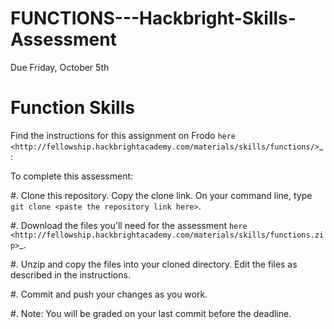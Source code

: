 # FUNCTIONS---Hackbright-Skills-Assessment
Due Friday, October 5th

Function Skills
===============

Find the instructions for this assignment on Frodo 
`here <http://fellowship.hackbrightacademy.com/materials/skills/functions/>`_:

To complete this assessment:

#. Clone this repository. Copy the clone link. On your command line, type ``git clone <paste the repository link here>``. 

#. Download the files you'll need for the assessment `here <http://fellowship.hackbrightacademy.com/materials/skills/functions.zip>`_.

#. Unzip and copy the files into your cloned directory. Edit the files as described in the instructions. 

#. Commit and push your changes as you work. 

#. Note: You will be graded on your last commit before the deadline. 
